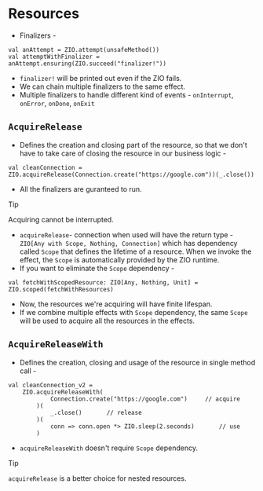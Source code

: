 # Resources
- Finalizers -
```
val anAttempt = ZIO.attempt(unsafeMethod())
val attemptWithFinalizer = anAttempt.ensuring(ZIO.succeed("finalizer!"))
```
- `finalizer!` will be printed out even if the ZIO fails.
- We can chain multiple finalizers to the same effect.
- Multiple finalizers to handle different kind of events - `onInterrupt`, `onError`, `onDone`, `onExit`

## `AcquireRelease`
- Defines the creation and closing part of the resource, so that we don't have to take care of closing the resource in our business logic -
```
val cleanConnection = ZIO.acquireRelease(Connection.create("https://google.com"))(_.close())
```
- All the finalizers are guranteed to run.

> [!TIP]
> Acquiring cannot be interrupted.

- `acquireRelease`- connection when used will have the return type - `ZIO[Any with Scope, Nothing, Connection]` which has dependency called `Scope` that defines the lifetime of a resource. When we invoke the effect, the `Scope` is automatically provided by the ZIO runtime.
- If you want to eliminate the `Scope` dependency - 
```
val fetchWithScopedResource: ZIO[Any, Nothing, Unit] = ZIO.scoped(fetchWithResources)
```
- Now, the resources we're acquiring will have finite lifespan.
- If we combine multiple effects with `Scope` dependency, the same `Scope` will be used to acquire all the resources in the effects.

## `AcquireReleaseWith`
- Defines the creation, closing and usage of the resource in single method call -
```
val cleanConnection_v2 = 
    ZIO.acquireReleaseWith(
            Connection.create("https://google.com")     // acquire
        )(
            _.close()       // release
        )(
            conn => conn.open *> ZIO.sleep(2.seconds)       // use
        )
```
- `acquireReleaseWith` doesn't require `Scope` dependency.

> [!TIP]
> `acquireRelease` is a better choice for nested resources.
